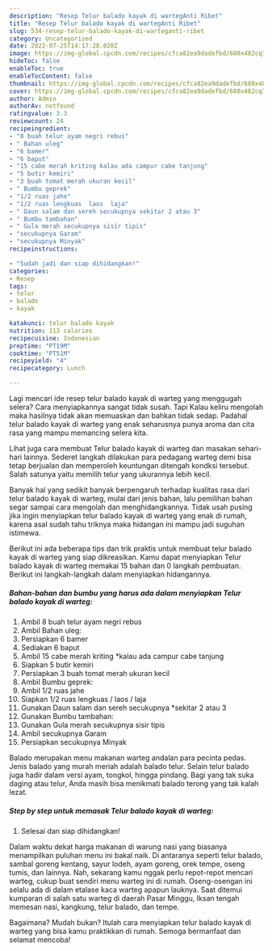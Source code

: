 ```yaml
---
description: "Resep Telur balado kayak di wartegAnti Ribet"
title: "Resep Telur balado kayak di wartegAnti Ribet"
slug: 534-resep-telur-balado-kayak-di-warteganti-ribet
category: Uncategorized
date: 2022-07-25T14:17:28.020Z
image: https://img-global.cpcdn.com/recipes/cfca82ea9dadefbd/680x482cq70/telur-balado-kayak-di-warteg-foto-resep-utama.jpg
hideToc: false
enableToc: true
enableTocContent: false
thumbnail: https://img-global.cpcdn.com/recipes/cfca82ea9dadefbd/680x482cq70/telur-balado-kayak-di-warteg-foto-resep-utama.jpg
cover: https://img-global.cpcdn.com/recipes/cfca82ea9dadefbd/680x482cq70/telur-balado-kayak-di-warteg-foto-resep-utama.jpg
author: Admin
authorAv: notfound
ratingvalue: 3.3
reviewcount: 24
recipeingredient:
- "8 buah telur ayam negri rebus"
- " Bahan uleg"
- "6 bamer"
- "6 baput"
- "15 cabe merah kriting kalau ada campur cabe tanjung"
- "5 butir kemiri"
- "3 buah tomat merah ukuran kecil"
- " Bumbu geprek"
- "1/2 ruas jahe"
- "1/2 ruas lengkuas  laos  laja"
- " Daun salam dan sereh secukupnya sekitar 2 atau 3"
- " Bumbu tambahan"
- " Gula merah secukupnya sisir tipis"
- "secukupnya Garam"
- "secukupnya Minyak"
recipeinstructions:

- "Sudah jadi dan siap dihidangkan!"
categories:
- Resep
tags:
- telur
- balado
- kayak

katakunci: telur balado kayak 
nutrition: 113 calories
recipecuisine: Indonesian
preptime: "PT19M"
cooktime: "PT51M"
recipeyield: "4"
recipecategory: Lunch

---
```



Lagi mencari ide resep telur balado kayak di warteg yang menggugah selera? Cara menyiapkannya sangat tidak susah. Tapi Kalau keliru mengolah maka hasilnya tidak akan memuaskan dan bahkan tidak sedap. Padahal telur balado kayak di warteg yang enak seharusnya punya aroma dan cita rasa yang mampu memancing selera kita.


Lihat juga cara membuat Telur balado kayak di warteg dan masakan sehari-hari lainnya. Sederet langkah dilakukan para pedagang warteg demi bisa tetap berjualan dan memperoleh keuntungan ditengah kondksi tersebut. Salah satunya yaitu memilih telur yang ukurannya lebih kecil.

Banyak hal yang sedikit banyak berpengaruh terhadap kualitas rasa dari telur balado kayak di warteg, mulai dari jenis bahan, lalu pemilihan bahan segar sampai cara mengolah dan menghidangkannya. Tidak usah pusing jika ingin menyiapkan telur balado kayak di warteg yang enak di rumah, karena asal sudah tahu triknya maka hidangan ini mampu jadi suguhan istimewa.


Berikut ini ada beberapa tips dan trik praktis untuk membuat telur balado kayak di warteg yang siap dikreasikan. Kamu dapat menyiapkan Telur balado kayak di warteg memakai 15 bahan dan 0 langkah pembuatan. Berikut ini langkah-langkah dalam menyiapkan hidangannya.

<!--inarticleads1-->

##### Bahan-bahan dan bumbu yang harus ada dalam menyiapkan Telur balado kayak di warteg:

1. Ambil 8 buah telur ayam negri rebus
1. Ambil  Bahan uleg:
1. Persiapkan 6 bamer
1. Sediakan 6 baput
1. Ambil 15 cabe merah kriting *kalau ada campur cabe tanjung
1. Siapkan 5 butir kemiri
1. Persiapkan 3 buah tomat merah ukuran kecil
1. Ambil  Bumbu geprek:
1. Ambil 1/2 ruas jahe
1. Siapkan 1/2 ruas lengkuas / laos / laja
1. Gunakan  Daun salam dan sereh secukupnya *sekitar 2 atau 3
1. Gunakan  Bumbu tambahan:
1. Gunakan  Gula merah secukupnya sisir tipis
1. Ambil secukupnya Garam
1. Persiapkan secukupnya Minyak


Balado merupakan menu makanan warteg andalan para pecinta pedas. Jenis balado yang murah meriah adalah balado telur. Selain telur balado juga hadir dalam versi ayam, tongkol, hingga pindang. Bagi yang tak suka daging atau telur, Anda masih bisa menikmati balado terong yang tak kalah lezat. 

<!--inarticleads2-->

##### Step by step untuk memasak Telur balado kayak di warteg:


1. Selesai dan siap dihidangkan!

Dalam waktu dekat harga makanan di warung nasi yang biasanya menampilkan puluhan menu ini bakal naik. Di antaranya seperti telur balado, sambal goreng kentang, sayur lodeh, ayam goreng, orek tempe, oseng tumis, dan lainnya. Nah, sekarang kamu nggak perlu repot-repot mencari warteg, cukup buat sendiri menu warteg ini di rumah. Oseng-osengan ini selalu ada di dalam etalase kaca warteg apapun lauknya. Saat ditemui kumparan di salah satu warteg di daerah Pasar Minggu, Iksan tengah memesan nasi, kangkung, telur balado, dan tempe. 

Bagaimana? Mudah bukan? Itulah cara menyiapkan telur balado kayak di warteg yang bisa kamu praktikkan di rumah. Semoga bermanfaat dan selamat mencoba!
